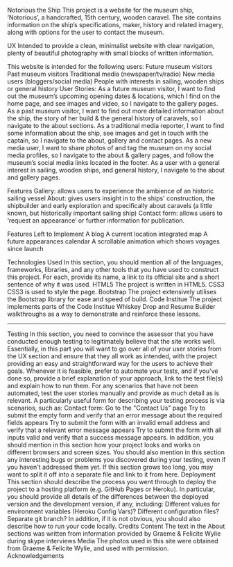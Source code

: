 Notorious the Ship
This project is a website for the museum ship, ‘Notorious’, a handcrafted, 15th century, wooden caravel.
The site contains information on the ship’s specifications, maker, history and related imagery, along with options for the user to contact the museum. 
 
UX
Intended to provide a clean, minimalist website with clear navigation, plenty of beautiful photography with small blocks of written information.
 
This website is intended for the following users:
Future museum visitors
Past museum visitors
Traditional media (newspaper/tv/radio)
New media users (bloggers/social media)
People with interests in sailing, wooden ships or general history
User Stories:
As a future museum visitor, I want to find out the museum’s upcoming opening dates & locations, which I find on the home page, and see images and video, so I navigate to the gallery pages.
As a past museum visitor, I want to find out more detailed information about the ship, the story of her build & the general history of caravels, so I navigate to the about sections.
As a traditional media reporter, I want to find some information about the ship, see images and get in touch with the captain, so I navigate to the about, gallery and contact pages.
As a new media user, I want to share photos of and tag the museum on my social media profiles, so I navigate to the about & gallery pages, and follow the museum’s social media links located in the footer.
As a user with a general interest in sailing, wooden ships, and general history, I navigate to the about and gallery pages.

 
 
Features
Gallery: allows users to experience the ambience of an historic sailing vessel
About: gives users insight in to the ships' construction, the shipbuilder and early exploration and specifically about caravels (a little known, but historically important sailing ship)
Contact form: allows users to ‘request an appearance’ or further information for publication.  

Features Left to Implement
A blog
A current location integrated map
A future appearances calendar
A scrollable animation which shows voyages since launch
 
Technologies Used
In this section, you should mention all of the languages, frameworks, libraries, and any other tools that you have used to construct this project. For each, provide its name, a link to its official site and a short sentence of why it was used.
HTML5
The project is written in HTML5.
CSS3
CSS3 is used to style the page.
Bootstrap
The project extensively utilises the Bootstrap library for ease and speed of build.
Code Institue
The project implements parts of the Code Institue Whiskey Drop and Resume Builder walkthroughs as a way to demonstrate and reinforce these lessons.

-----
Testing
In this section, you need to convince the assessor that you have conducted enough testing to legitimately believe that the site works well. Essentially, in this part you will want to go over all of your user stories from the UX section and ensure that they all work as intended, with the project providing an easy and straightforward way for the users to achieve their goals.
Whenever it is feasible, prefer to automate your tests, and if you've done so, provide a brief explanation of your approach, link to the test file(s) and explain how to run them.
For any scenarios that have not been automated, test the user stories manually and provide as much detail as is relevant. A particularly useful form for describing your testing process is via scenarios, such as:
Contact form:
Go to the "Contact Us" page
Try to submit the empty form and verify that an error message about the required fields appears
Try to submit the form with an invalid email address and verify that a relevant error message appears
Try to submit the form with all inputs valid and verify that a success message appears.
In addition, you should mention in this section how your project looks and works on different browsers and screen sizes.
You should also mention in this section any interesting bugs or problems you discovered during your testing, even if you haven't addressed them yet.
If this section grows too long, you may want to split it off into a separate file and link to it from here.
Deployment
This section should describe the process you went through to deploy the project to a hosting platform (e.g. GitHub Pages or Heroku).
In particular, you should provide all details of the differences between the deployed version and the development version, if any, including:
Different values for environment variables (Heroku Config Vars)?
Different configuration files?
Separate git branch?
In addition, if it is not obvious, you should also describe how to run your code locally.
Credits
Content
The text in the About sections was written from information provided by Graeme & Felicite Wylie during skype interviews
Media
The photos used in this site were obtained from Graeme & Felicite Wylie, and used with permission. 
Acknowledgements


